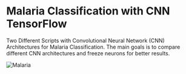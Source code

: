 # Malaria Classification with CNN TensorFlow
Two Different Scripts with Convolutional Neural Network (CNN) Architectures for Malaria Classification. The main goals is to compare different CNN architectures and freeze neurons for better results. 

![Malaria](https://user-images.githubusercontent.com/72823989/130361807-c6f9422d-938e-44f2-954b-0698d338aee2.jpg)

